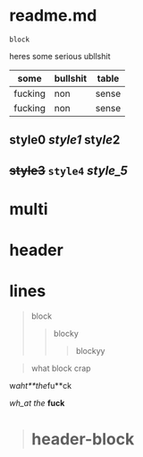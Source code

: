 # readme.md
```
block
```

heres some serious ubllshit

some | bullshit | table
---|---|---
fucking | non | sense
fucking | non | sense

## style0 *style1* **sty*le*2**

## ~~style3~~ `style4` _style_5_

# multi
# header
# lines

> block
> > blocky
> > > blockyy


> what
block
crap
>

w*aht**the*fu**ck

_wh_at the_ **fuck**

> # header-block


